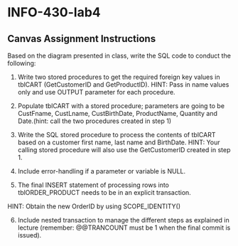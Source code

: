 # INFO-430-lab4

## Canvas Assignment Instructions
 
Based on the diagram presented in class, write the SQL code to conduct the following:

1) Write two stored procedures to get the required foreign key values in tblCART (GetCustomerID and GetProductID). HINT: Pass in name values only and use OUTPUT parameter for each procedure.

2) Populate tblCART with a stored procedure; parameters are going to be CustFname, CustLname, CustBirthDate, ProductName, Quantity and Date.(hint: call the two procedures created in step 1)

3) Write the SQL stored procedure to process the contents of tblCART based on a customer first name, last name and BirthDate. HINT: Your calling stored procedure will also use the GetCustomerID created in step 1.

4) Include error-handling if a parameter or variable is NULL.

5) The final INSERT statement of processing rows into tblORDER_PRODUCT needs to be in an explicit transaction.

HINT: Obtain the new OrderID by using SCOPE_IDENTITY()

6) Include nested transaction to manage the different steps as explained in lecture (remember: @@TRANCOUNT must be 1 when the final commit is issued). 